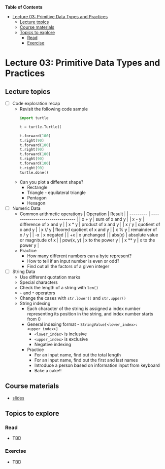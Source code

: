 
**Table of Contents**
- [Lecture 03: Primitive Data Types and Practices](#lecture-03-primitive-data-types-and-practices)
  - [Lecture topics](#lecture-topics)
  - [Course materials](#course-materials)
  - [Topics to explore](#topics-to-explore)
    - [Read](#read)
    - [Exercise](#exercise)


# Lecture 03: Primitive Data Types and Practices

## Lecture topics
* [ ] Code exploration recap
  * Revisit the following code sample
    ```python
    import turtle

    t = turtle.Turtle()

    t.forward(100)
    t.right(90)
    t.forward(100)
    t.right(90)
    t.forward(100)
    t.right(90)
    t.forward(100)
    t.right(90)
    turtle.done()
    ```
  * Can you plot a different shape?
    * Rectangle
    * Triangle - equilateral triangle
    * Pentagon
    * Hexagon
* [ ] Numeric Data
  * Common arithmetic operations
    | Operation | Result                           |
    | --------- | -------------------------------- |
    | x + y     | sum of x and y                   |
    | x - y     | difference of x and y            |
    | x * y     | product of x and y               |
    | x / y     | quotient of x and y              |
    | x // y    | floored quotient of x and y      |
    | x % y     | remainder of x / y               |
    | -x        | x negated                        |
    | +x        | x unchanged                      |
    | abs(x)    | absolute value or magnitude of x |
    | pow(x, y) | x to the power y                 |
    | x ** y    | x to the power y                 |
  * Practice
    * How many different numbers can a byte represent?
    * How to tell if an input number is even or odd?
    * Find out all the factors of a given integer
* [ ] String Data
  * Use different quotation marks
  * Special characters
  * Check the length of a string with `len()`
  * `+` and `*` operators
  * Change the cases with `str.lower()` and `str.upper()`
  * String indexing
    * Each character of the string is assigned a index number representing its position in the string, and index number starts from 0
    * General indexing format - `StringValue[<lower_index>:<upper_index>]`
      * `<lower_index>` is inclusive
      * `<upper_index>` is exclusive
      * Negative indexing
    * Practice
      * For an input name, find out the total length
      * For an input name, find out the first and last names
      * Introduce a person based on information input from keyboard
      * Bake a cake!!


## Course materials
* [slides](https://docs.google.com/presentation/d/1Sf5f1W3PRBdATVS_kxllzcLvBacz1ohsKol-SnJA7tg/edit?usp=sharing)

## Topics to explore
### Read
* TBD
### Exercise
* TBD
